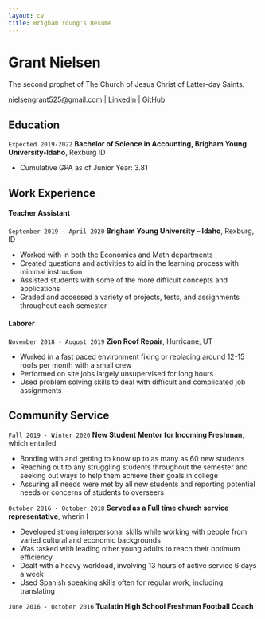 ```yaml
---
layout: cv
title: Brigham Young's Resume
---
```

# Grant Nielsen
The second prophet of The Church of Jesus Christ of Latter-day Saints.

<div id="webaddress">
<a href="nielsengrant525@gmail.com">nielsengrant525@gmail.com</a>
| <a href="https://www.linkedin.com/in/grant-nielsen-7578b7184/">LinkedIn</a>
| <a href="https://github.com/gniely/My-Resume">GitHub</a>
</div>

<!-- https://www.monique.tech/the-art-of-markdown -->

## Education

`Expected 2019-2022`
__Bachelor of Science in Accounting, Brigham Young University-Idaho__, Rexburg ID

- Cumulative GPA as of Junior Year: 3.81

## Work Experience

#### Teacher Assistant

`September 2019 - April 2020`
__Brigham Young University – Idaho__, Rexburg, ID

- Worked with in both the Economics and Math departments
- Created questions and activities to aid in the learning process with minimal instruction
- Assisted students with some of the more difficult concepts and applications
- Graded and accessed a variety of projects, tests, and assignments throughout each semester

#### Laborer

`November 2018 - August 2019`
__Zion Roof Repair__, Hurricane, UT

- Worked in a fast paced environment fixing or replacing around 12-15 roofs per month with a small crew
- Performed on site jobs largely unsupervised for long hours
- Used problem solving skills to deal with difficult and complicated job assignments

## Community Service

`Fall 2019 - Winter 2020`
__New Student Mentor for Incoming Freshman__, which entailed

- Bonding with and getting to know up to as many as 60 new students
- Reaching out to any struggling students throughout the semester and seeking out ways to help them achieve their goals in college
- Assuring all needs were met by all new students and reporting potential needs or concerns of students to overseers

`October 2016 - October 2018`
__Served as a Full time church service representative__, wherin I

- Developed strong interpersonal skills while working with people from varied cultural and economic backgrounds
- Was tasked with leading other young adults to reach their optimum efficiency
- Dealt with a heavy workload, involving 13 hours of active service 6 days a week
- Used Spanish speaking skills often for regular work, including translating

`June 2016 - October 2016`
__Tualatin High School Freshman Football Coach__


<!-- ### Footer

Last updated: May 2013 -->


